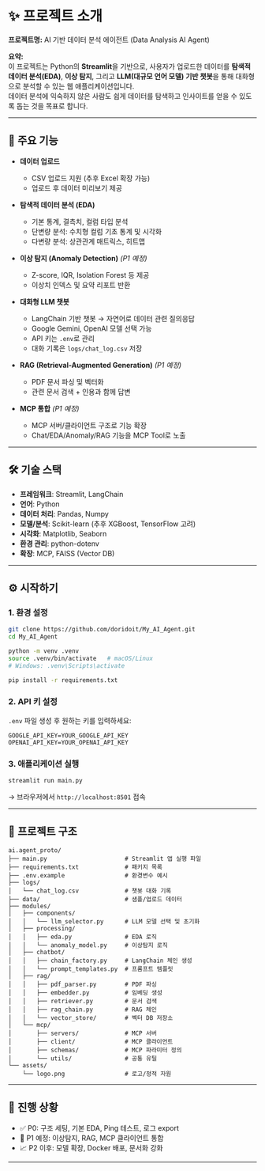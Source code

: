 # ✨ 프로젝트 소개

**프로젝트명:** AI 기반 데이터 분석 에이전트 (Data Analysis AI Agent)

**요약:**  
이 프로젝트는 Python의 **Streamlit**을 기반으로, 사용자가 업로드한 데이터를 **탐색적 데이터 분석(EDA)**, **이상 탐지**, 그리고 **LLM(대규모 언어 모델) 기반 챗봇**을 통해 대화형으로 분석할 수 있는 웹 애플리케이션입니다.  
데이터 분석에 익숙하지 않은 사람도 쉽게 데이터를 탐색하고 인사이트를 얻을 수 있도록 돕는 것을 목표로 합니다.

---

## 🚀 주요 기능

- **데이터 업로드**
  - CSV 업로드 지원 (추후 Excel 확장 가능)
  - 업로드 후 데이터 미리보기 제공

- **탐색적 데이터 분석 (EDA)**
  - 기본 통계, 결측치, 컬럼 타입 분석
  - 단변량 분석: 수치형 컬럼 기초 통계 및 시각화
  - 다변량 분석: 상관관계 매트릭스, 히트맵

- **이상 탐지 (Anomaly Detection)** *(P1 예정)*
  - Z-score, IQR, Isolation Forest 등 제공
  - 이상치 인덱스 및 요약 리포트 반환

- **대화형 LLM 챗봇**
  - LangChain 기반 챗봇 → 자연어로 데이터 관련 질의응답
  - Google Gemini, OpenAI 모델 선택 가능
  - API 키는 `.env`로 관리
  - 대화 기록은 `logs/chat_log.csv` 저장

- **RAG (Retrieval-Augmented Generation)** *(P1 예정)*
  - PDF 문서 파싱 및 벡터화
  - 관련 문서 검색 + 인용과 함께 답변

- **MCP 통합** *(P1 예정)*
  - MCP 서버/클라이언트 구조로 기능 확장
  - Chat/EDA/Anomaly/RAG 기능을 MCP Tool로 노출

---

## 🛠️ 기술 스택

- **프레임워크**: Streamlit, LangChain  
- **언어**: Python  
- **데이터 처리**: Pandas, Numpy  
- **모델/분석**: Scikit-learn (추후 XGBoost, TensorFlow 고려)  
- **시각화**: Matplotlib, Seaborn  
- **환경 관리**: python-dotenv  
- **확장**: MCP, FAISS (Vector DB)

---

## ⚙️ 시작하기

### 1. 환경 설정
```bash
git clone https://github.com/doridoit/My_AI_Agent.git
cd My_AI_Agent

python -m venv .venv
source .venv/bin/activate   # macOS/Linux
# Windows: .venv\Scripts\activate

pip install -r requirements.txt
```

### 2. API 키 설정
`.env` 파일 생성 후 원하는 키를 입력하세요:
```env
GOOGLE_API_KEY=YOUR_GOOGLE_API_KEY
OPENAI_API_KEY=YOUR_OPENAI_API_KEY
```

### 3. 애플리케이션 실행
```bash
streamlit run main.py
```
→ 브라우저에서 `http://localhost:8501` 접속

---

## 📂 프로젝트 구조

```
ai.agent_proto/
├── main.py                      # Streamlit 앱 실행 파일
├── requirements.txt             # 패키지 목록
├── .env.example                 # 환경변수 예시
├── logs/
│   └── chat_log.csv             # 챗봇 대화 기록
├── data/                        # 샘플/업로드 데이터
├── modules/
│   ├── components/
│   │   └── llm_selector.py      # LLM 모델 선택 및 초기화
│   ├── processing/
│   │   ├── eda.py               # EDA 로직
│   │   └── anomaly_model.py     # 이상탐지 로직
│   ├── chatbot/
│   │   ├── chain_factory.py     # LangChain 체인 생성
│   │   └── prompt_templates.py  # 프롬프트 템플릿
│   ├── rag/
│   │   ├── pdf_parser.py        # PDF 파싱
│   │   ├── embedder.py          # 임베딩 생성
│   │   ├── retriever.py         # 문서 검색
│   │   ├── rag_chain.py         # RAG 체인
│   │   └── vector_store/        # 벡터 DB 저장소
│   └── mcp/
│       ├── servers/             # MCP 서버
│       ├── client/              # MCP 클라이언트
│       ├── schemas/             # MCP 파라미터 정의
│       └── utils/               # 공통 유틸
└── assets/
    └── logo.png                 # 로고/정적 자원
```

---

## 📜 진행 상황
- ✅ P0: 구조 세팅, 기본 EDA, Ping 테스트, 로그 export  
- 🔄 P1 예정: 이상탐지, RAG, MCP 클라이언트 통합  
- 📈 P2 이후: 모델 확장, Docker 배포, 문서화 강화  

---